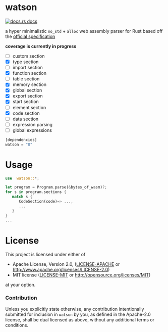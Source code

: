 # watson

<a href="https://docs.rs/watson"><img src="https://img.shields.io/badge/docs-latest-blue.svg?style=flat-square" alt="docs.rs docs" /></a>

a hyper minimalistic `no_std` + `alloc` web assembly parser for Rust based off the [official specification](https://webassembly.github.io/spec/core/index.html)

**coverage is currently in progress**


- [ ] custom section
- [x] type section
- [ ] import section
- [X] function section
- [ ] table section
- [X] memory section
- [x] global section
- [X] export section
- [x] start section
- [ ] element section
- [X] code section
- [ ] data section
- [ ] expression parsing
- [ ] global expressions

```rust
[dependencies]
watson = "0"
```

# Usage

```rust
use  watson::*;

let program = Program.parse(&bytes_of_wasm)?;
for s in program.sections {
   match s {
      CodeSection(code)=> ...,
      ...
   }
}
...
```

# License

This project is licensed under either of

 * Apache License, Version 2.0, ([LICENSE-APACHE](LICENSE-APACHE) or
   http://www.apache.org/licenses/LICENSE-2.0)
 * MIT license ([LICENSE-MIT](LICENSE-MIT) or
   http://opensource.org/licenses/MIT)

at your option.

### Contribution

Unless you explicitly state otherwise, any contribution intentionally submitted
for inclusion in `watson` by you, as defined in the Apache-2.0 license, shall be
dual licensed as above, without any additional terms or conditions.
